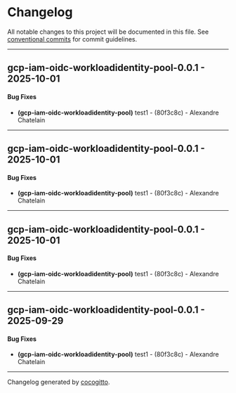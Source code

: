# Changelog
All notable changes to this project will be documented in this file. See [conventional commits](https://www.conventionalcommits.org/) for commit guidelines.

- - -
## gcp-iam-oidc-workloadidentity-pool-0.0.1 - 2025-10-01
#### Bug Fixes
- **(gcp-iam-oidc-workloadidentity-pool)** test1 - (80f3c8c) - Alexandre Chatelain

- - -

## gcp-iam-oidc-workloadidentity-pool-0.0.1 - 2025-10-01
#### Bug Fixes
- **(gcp-iam-oidc-workloadidentity-pool)** test1 - (80f3c8c) - Alexandre Chatelain

- - -

## gcp-iam-oidc-workloadidentity-pool-0.0.1 - 2025-10-01
#### Bug Fixes
- **(gcp-iam-oidc-workloadidentity-pool)** test1 - (80f3c8c) - Alexandre Chatelain

- - -

## gcp-iam-oidc-workloadidentity-pool-0.0.1 - 2025-09-29
#### Bug Fixes
- **(gcp-iam-oidc-workloadidentity-pool)** test1 - (80f3c8c) - Alexandre Chatelain

- - -

Changelog generated by [cocogitto](https://github.com/cocogitto/cocogitto).